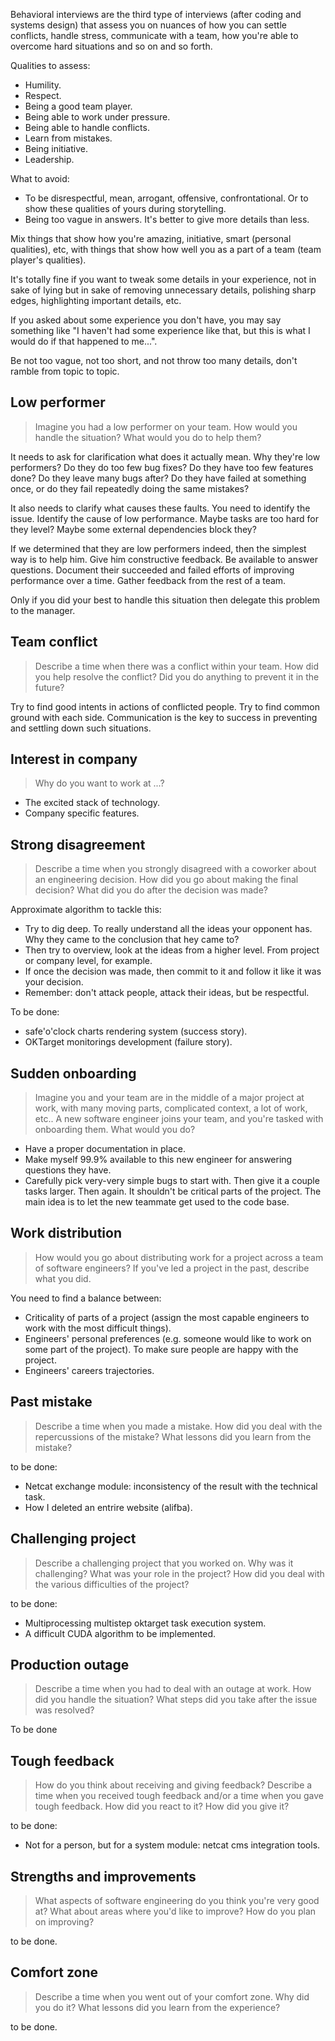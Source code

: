 Behavioral interviews are the third type of interviews (after coding and systems design)
that assess you on nuances of how you can settle conflicts, handle stress, communicate with a team,
how you're able to overcome hard situations and so on and so forth.

Qualities to assess:
- Humility.
- Respect.
- Being a good team player.
- Being able to work under pressure.
- Being able to handle conflicts.
- Learn from mistakes.
- Being initiative.
- Leadership.

What to avoid:
- To be disrespectful, mean, arrogant, offensive, confrontational. Or to show these qualities of yours during 
storytelling.
- Being too vague in answers. It's better to give more details than less.

Mix things that show how you're amazing, initiative, smart (personal qualities), etc, with things that
show how well you as a part of a team (team player's qualities).

It's totally fine if you want to tweak some details in your experience, not in sake of
lying but in sake of removing unnecessary details, polishing sharp edges, highlighting important details, etc.

If you asked about some experience you don't have, you may say something like 
"I haven't had some experience like that, but this is what I would do if that happened to me...".

Be not too vague, not too short, and not throw too many details, don't ramble from topic to topic.

## Low performer

> Imagine you had a low performer on your team. How would you handle the situation? 
> What would you do to help them?

It needs to ask for clarification what does it actually mean. Why they're low performers?
Do they do too few bug fixes? Do they have too few features done? Do they leave many bugs after?
Do they have failed at something once, or do they fail repeatedly doing the same mistakes?

It also needs to clarify what causes these faults. You need to identify the issue. Identify the cause of 
low performance. Maybe tasks are too hard for they level? Maybe some external dependencies block they?

If we determined that they are low performers indeed, then the simplest way is to help him. 
Give him constructive feedback. Be available to answer questions. Document their succeeded and failed efforts of 
improving performance over a time. Gather feedback from the rest of a team.

Only if you did your best to handle this situation then delegate this problem to the manager.

## Team conflict

> Describe a time when there was a conflict within your team. How did you help resolve the conflict? 
> Did you do anything to prevent it in the future?

Try to find good intents in actions of conflicted people. Try to find common ground with each side.
Communication is the key to success in preventing and settling down such situations.

## Interest in company

> Why do you want to work at ...?

- The excited stack of technology.
- Company specific features.

## Strong disagreement

> Describe a time when you strongly disagreed with a coworker about an engineering decision.
> How did you go about making the final decision? What did you do after the decision was made?

Approximate algorithm to tackle this:
- Try to dig deep. To really understand all the ideas your opponent has. Why they came to the conclusion that hey came to?
- Then try to overview, look at the ideas from a higher level. From project or company level, for example.
- If once the decision was made, then commit to it and follow it like it was your decision.
- Remember: don't attack people, attack their ideas, but be respectful.

To be done:
- safe'o'clock charts rendering system (success story).
- OKTarget monitorings development (failure story).

## Sudden onboarding

> Imagine you and your team are in the middle of a major project at work, with many moving parts, complicated context,
> a lot of work, etc.. A new software engineer joins your team, and you're tasked with onboarding them.
> What would you do?

- Have a proper documentation in place.
- Make myself 99.9% available to this new engineer for answering questions they have.
- Carefully pick very-very simple bugs to start with. Then give it a couple tasks larger. Then again.
It shouldn't be critical parts of the project. The main idea is to let the new teammate get used to the code base.  

## Work distribution

> How would you go about distributing work for a project across a team of software engineers?
> If you've led a project in the past, describe what you did.

You need to find a balance between:
- Criticality of parts of a project (assign the most capable engineers to work with the most difficult things).
- Engineers' personal preferences (e.g. someone would like to work on some part of the project). To make sure people are 
happy with the project.
- Engineers' careers trajectories.

## Past mistake

> Describe a time when you made a mistake. How did you deal with the repercussions of the mistake?
> What lessons did you learn from the mistake?

to be done:
- Netcat exchange module: inconsistency of the result with the technical task.
- How I deleted an entrire website (alifba).

## Challenging project

> Describe a challenging project that you worked on. Why was it challenging? What was your role in the project?
> How did you deal with the various difficulties of the project?

to be done:
- Multiprocessing multistep oktarget task execution system.
- A difficult CUDA algorithm to be implemented.

## Production outage

> Describe a time when you had to deal with an outage at work. How did you handle the situation?
> What steps did you take after the issue was resolved?

To be done

## Tough feedback

> How do you think about receiving and giving feedback? Describe a time when you received tough feedback and/or 
> a time when you gave tough feedback. How did you react to it? How did you give it?

to be done:
- Not for a person, but for a system module: netcat cms integration tools.

## Strengths and improvements

> What aspects of software engineering do you think you're very good at? What about areas where you'd like to improve?
> How do you plan on improving?

to be done.

## Comfort zone

> Describe a time when you went out of your comfort zone. Why did you do it?
> What lessons did you learn from the experience?

to be done.
